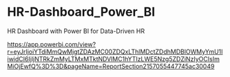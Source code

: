 # HR-Dashboard_Power_BI
HR Dashboard with Power BI for Data-Driven HR

https://app.powerbi.com/view?r=eyJrIjoiYTdiMmQwMjgtZDAzMC00ZDQxLThlMDctZDdhMDBlOWMyYmU1IiwidCI6IjljNTRkZmMyLTMxMTktNDVlMC1hYTIzLWE5Nzg5ZDZiNzIyOCIsImMiOjEwfQ%3D%3D&pageName=ReportSection2157055447745ac30049

